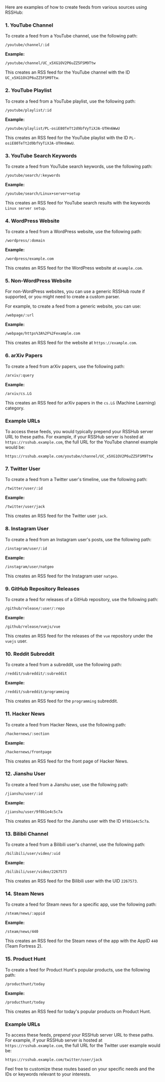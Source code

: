Here are examples of how to create feeds from various sources using RSSHub:

### 1. YouTube Channel
To create a feed from a YouTube channel, use the following path:
```
/youtube/channel/:id
```
**Example:**
```
/youtube/channel/UC_x5XG1OV2P6uZZ5FSM9Ttw
```
This creates an RSS feed for the YouTube channel with the ID `UC_x5XG1OV2P6uZZ5FSM9Ttw`.

### 2. YouTube Playlist
To create a feed from a YouTube playlist, use the following path:
```
/youtube/playlist/:id
```
**Example:**
```
/youtube/playlist/PL-osiE80TeTt2d9bfVyTiXJA-UTHn6WwU
```
This creates an RSS feed for the YouTube playlist with the ID `PL-osiE80TeTt2d9bfVyTiXJA-UTHn6WwU`.

### 3. YouTube Search Keywords
To create a feed from YouTube search keywords, use the following path:
```
/youtube/search/:keywords
```
**Example:**
```
/youtube/search/Linux+server+setup
```
This creates an RSS feed for YouTube search results with the keywords `Linux server setup`.

### 4. WordPress Website
To create a feed from a WordPress website, use the following path:
```
/wordpress/:domain
```
**Example:**
```
/wordpress/example.com
```
This creates an RSS feed for the WordPress website at `example.com`.

### 5. Non-WordPress Website
For non-WordPress websites, you can use a generic RSSHub route if supported, or you might need to create a custom parser.

For example, to create a feed from a generic website, you can use:
```
/webpage/:url
```
**Example:**
```
/webpage/https%3A%2F%2Fexample.com
```
This creates an RSS feed for the website at `https://example.com`.

### 6. arXiv Papers
To create a feed from arXiv papers, use the following path:
```
/arxiv/:query
```
**Example:**
```
/arxiv/cs.LG
```
This creates an RSS feed for arXiv papers in the `cs.LG` (Machine Learning) category.

### Example URLs
To access these feeds, you would typically prepend your RSSHub server URL to these paths. For example, if your RSSHub server is hosted at `https://rsshub.example.com`, the full URL for the YouTube channel example would be:
```
https://rsshub.example.com/youtube/channel/UC_x5XG1OV2P6uZZ5FSM9Ttw
```

### 7. Twitter User
To create a feed from a Twitter user's timeline, use the following path:
```
/twitter/user/:id
```
**Example:**
```
/twitter/user/jack
```
This creates an RSS feed for the Twitter user `jack`.

### 8. Instagram User
To create a feed from an Instagram user's posts, use the following path:
```
/instagram/user/:id
```
**Example:**
```
/instagram/user/natgeo
```
This creates an RSS feed for the Instagram user `natgeo`.

### 9. GitHub Repository Releases
To create a feed for releases of a GitHub repository, use the following path:
```
/github/release/:user/:repo
```
**Example:**
```
/github/release/vuejs/vue
```
This creates an RSS feed for the releases of the `vue` repository under the `vuejs` user.

### 10. Reddit Subreddit
To create a feed from a subreddit, use the following path:
```
/reddit/subreddit/:subreddit
```
**Example:**
```
/reddit/subreddit/programming
```
This creates an RSS feed for the `programming` subreddit.

### 11. Hacker News
To create a feed from Hacker News, use the following path:
```
/hackernews/:section
```
**Example:**
```
/hackernews/frontpage
```
This creates an RSS feed for the front page of Hacker News.

### 12. Jianshu User
To create a feed from a Jianshu user, use the following path:
```
/jianshu/user/:id
```
**Example:**
```
/jianshu/user/9f8b1e4c5c7a
```
This creates an RSS feed for the Jianshu user with the ID `9f8b1e4c5c7a`.

### 13. Bilibli Channel
To create a feed from a Bilibili user's channel, use the following path:
```
/bilibili/user/video/:uid
```
**Example:**
```
/bilibili/user/video/2267573
```
This creates an RSS feed for the Bilibili user with the UID `2267573`.

### 14. Steam News
To create a feed for Steam news for a specific app, use the following path:
```
/steam/news/:appid
```
**Example:**
```
/steam/news/440
```
This creates an RSS feed for the Steam news of the app with the AppID `440` (Team Fortress 2).

### 15. Product Hunt
To create a feed for Product Hunt's popular products, use the following path:
```
/producthunt/today
```
**Example:**
```
/producthunt/today
```
This creates an RSS feed for today's popular products on Product Hunt.

### Example URLs
To access these feeds, prepend your RSSHub server URL to these paths. For example, if your RSSHub server is hosted at `https://rsshub.example.com`, the full URL for the Twitter user example would be:
```
https://rsshub.example.com/twitter/user/jack
```

Feel free to customize these routes based on your specific needs and the IDs or keywords relevant to your interests.

